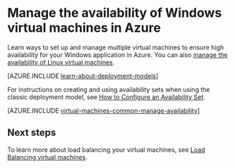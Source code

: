 <properties
    pageTitle="Manage the availability of Windows VMs in Azure | Azure"
    description="Learn how to use multiple virtual machines to ensure high availability for your Windows application in Azure"
    services="virtual-machines-windows"
    documentationcenter=""
    author="cynthn"
    manager="timlt"
    editor="tysonn"
    tags="azure-resource-manager,azure-service-management" />
<tags
    ms.assetid="02351953-7b6a-4657-b9e1-de2ea8f6aa05"
    ms.service="virtual-machines-windows"
    ms.workload="infrastructure-services"
    ms.tgt_pltfrm="vm-windows"
    ms.devlang="na"
    ms.topic="article"
    ms.date="03/06/2017"
    wacn.date=""
    ms.author="cynthn"
    ms.custom="H1Hack27Feb2017" />

# Manage the availability of Windows virtual machines in Azure 

Learn ways to set up and manage multiple virtual machines to ensure high availability for your Windows application in Azure. You can also [manage the availability of Linux virtual machines](/documentation/articles/virtual-machines-linux-manage-availability/).

[AZURE.INCLUDE [learn-about-deployment-models](../../includes/learn-about-deployment-models-both-include.md)]

For instructions on creating and using availability sets when using the classic deployment model, see [How to Configure an Availability Set](/documentation/articles/virtual-machines-windows-classic-configure-availability/).

[AZURE.INCLUDE [virtual-machines-common-manage-availability](../../includes/virtual-machines-common-manage-availability.md)]

## Next steps
To learn more about load balancing your virtual machines, see [Load Balancing virtual machines](/documentation/articles/virtual-machines-windows-load-balance/).